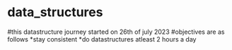 # data_structures
#this datastructure journey started on 26th of july 2023
#objectives are as follows
*stay consistent
*do datastructures atleast 2 hours a day
